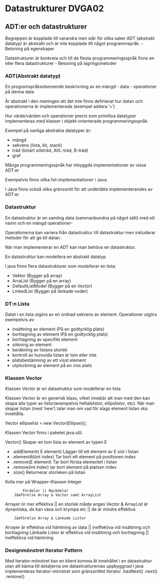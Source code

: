 # Datastrukturer DVGA02

## ADT:er och datastrukturer
Begreppen är kopplade till varandra men står för olika saker
ADT (abstrakt datatyp) är abstrakt och är inte kopplade till något programmspråk.
	- Betoning på egenskaper

Datastrukturer är konkreta och till de flesta programmeringsspråk finns en eller flera datastrukturer
	- Betoning på lagringsmetoder

### ADT(Abstrakt datatyp)
En programspråksoberoende beskrivning av en mängd
	- data
	- operationer på denna data

Är abstrakt i den meningen att det inte finns definierat hur datan och operationerna är implementerade (exempel addera ’+’)

Hur värde/värden och operationer precis som primitiva datatyper implementeras med klasser i objekt-orienterade programmeringsspråk.

Exempel på vanliga abstrakta datatyper är:
- mängd
- sekvens (lista, kö, stack)
- träd (binärt sökträd, AVL-träd, B-träd)
- graf

Många programmeringsspråk har inbyggda implementationer av vissa ADT:er

Exempelvis finns olika list-implementationer i Java.

I Java finns också olika gränssnitt för att underlätta implementerandes av ADT:er

### Datastruktur
En datastruktur är en samling data (sammanbundna på något sätt) med ett namn och en mängd operationer-

Operationerna kan variera från datastruktur till datastruktur men inkluderar metoder för att ge till datan.

När man implementerar en ADT kan man behöva en datastruktur.

En datastruktur kan modellera en abstrakt datatyp

I java finns flera datastrukturer som modellerar en lista:
- Vektor   (Bygger på array)
- ArraList (Bygger på en array)
- DefaultListModel (Bygger på en Vector)
- LinkedList (Bygger på länkade noder)


### DT:n Lista
Datat i en lista utgörs av en ordnad sekvens av element.
Operationer utgörs exempelvis av:
- insättning av element (På en godtycklig plats)
- borttagning av element (På en godtycklig plats)
- borttagning av specifikt element
- sökning av element
- beräkning av listans storlek
- kontroll av huruvida listan är tom eller inte
- platsbestämning av ett visst element
- utplockning av element på en viss plats

### Klassen Vector
Klassen Vector är en datastruktur som modellerar en lista

Klassen Vector är en generisk klass, vilket innebär att man med den kan skapa alla typer av listor(exempelvis heltalslistor, ellipslistor, etc).
När man skapar listan (med ’new’) talar man om vad för slags element listan ska innehålla.

Vector <Ellipse> ellipselist = new Vector(Ellipse)();

Klassen Vector finns i paketet java.util.

Vector<E>() Skapar en tom lista av element av typen E
* .addElement( E element) Lägger till ett element av E sist i listan
* .elementAt(int index) Tar bort ett element på positionen index
* .remove(E element) Tar bort första elementet i listan
* .remove(int index) tar bort element på platsen index
* .size() Returnerar storleken på listan

Kolla mer på Wrapper-Klassen Integer

			Fördelar || Nackdelar
		Jämförelse Array & Vector samt ArrayList
Arrayer ör mer effektiva || en storlek måste anges
Vector & ArrayList är dynamiska, de kan växa och krympa etc || de är mindre effektiva

		Jämförelse Array & Länkade Listor
Arrayer är effektiva vid hämtning av data || ineffektiva vid insättning och borttagning
Länkade Listor är effektiva vid insättning och borttagning || ineffektiva vid hämtning


### Designmönstret Iterator Pattern
Med Iterator-mönstret kan en klient komma åt innehållet i en datastruktur utan att känna till detaljerna om datastrukturernas uppbyggnad
I java implementeras Iterator-mönstret som gränssnittet Iterator
.hasNext()
.next()
.remove()
